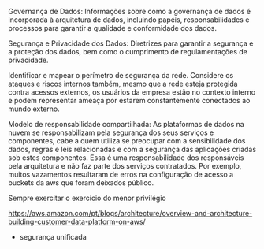 Governança de Dados: Informações sobre como a governança de dados é incorporada à arquitetura de dados, incluindo papéis, responsabilidades e processos para garantir a qualidade e conformidade dos dados.

Segurança e Privacidade dos Dados: Diretrizes para garantir a segurança e a proteção dos dados, bem como o cumprimento de regulamentações de privacidade.

Identificar e mapear o perímetro de segurança da rede. Considere os ataques e riscos internos também, mesmo que a rede esteja protegida contra acessos externos, os usuários da empresa estão no contexto interno e podem representar ameaça por estarem constantemente conectados ao mundo externo.

Modelo de responsabilidade compartilhada:
As plataformas de dados na nuvem se responsabilizam pela segurança dos seus serviços e componentes, cabe a quem utiliza se preocupar com a sensibilidade dos dados, regras e leis relacionadas e com a segurança das aplicações criadas sob estes componentes. Essa é uma responsabilidade dos responsáveis pela arquitetura e não faz parte dos serviços contratados. Por exemplo, muitos vazamentos resultaram de erros na configuração de acesso a buckets da aws que foram deixados público. 

Sempre exercitar o exercício do menor privilégio



https://aws.amazon.com/pt/blogs/architecture/overview-and-architecture-building-customer-data-platform-on-aws/



- segurança unificada